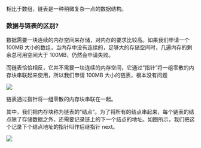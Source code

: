 相比于数组，链表是一种稍微复杂一点的数据结构。



### 数据与链表的区别?



数据需要一块连续的内存空间来存储，对内存的要求比较高。如果我们申请一个 100MB 大小的数组，当内存中没有连续的，足够大的存储空间时，几遍内存的剩余总可用空间大于 100MB，仍然会申请失败。

而链表恰恰相反，它并不需要一块连续的内存空间，它通过“指针”将一组零散的内存块串联起来使用，所以我们申请 100MB 大小的链表，根本没有问题



![](https://gitee.com/xiaoxiunique/picgo-image/raw/master/20200305225543.png)



链表通过指针将一组零散的内存块串联在一起。

其中，我们把内存块称为链表的“结点”。为了将所有的结点串起来，每个链表的结点除了存储数据之外，还需要记录链上的下一个结点的地址。如图所示，我们把这个记录下个结点地址的指针叫作后继指针 next。



![](https://gitee.com/xiaoxiunique/picgo-image/raw/master/20200305225713.png)